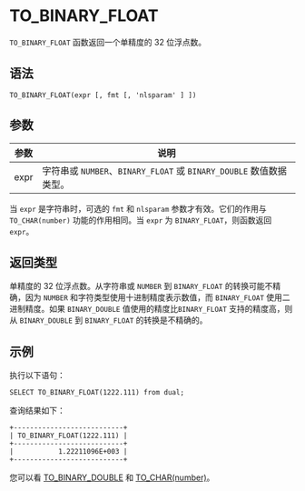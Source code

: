 TO_BINARY_FLOAT 
====================================



`TO_BINARY_FLOAT` 函数返回一个单精度的 32 位浮点数。

语法 
--------------

    TO_BINARY_FLOAT(expr [, fmt [, 'nlsparam' ] ])



参数 
--------------



|  参数  |                           说明                           |
|------|--------------------------------------------------------|
| expr | 字符串或 `NUMBER`、`BINARY_FLOAT` 或 `BINARY_DOUBLE` 数值数据类型。 |



当 `expr` 是字符串时，可选的 `fmt` 和 `nlsparam` 参数才有效。它们的作用与 `TO_CHAR(number)` 功能的作用相同。当 `expr` 为 `BINARY_FLOAT`，则函数返回 `expr`。

返回类型 
----------------

单精度的 32 位浮点数。从字符串或 `NUMBER` 到 `BINARY_FLOAT` 的转换可能不精确，因为 `NUMBER` 和字符类型使用十进制精度表示数值，而 `BINARY_FLOAT` 使用二进制精度。如果 `BINARY_DOUBLE` 值使用的精度比`BINARY_FLOAT` 支持的精度高，则从 `BINARY_DOUBLE` 到 `BINARY_FLOAT` 的转换是不精确的。

示例 
--------------

执行以下语句：

    SELECT TO_BINARY_FLOAT(1222.111) from dual;



查询结果如下：

    +---------------------------+
    | TO_BINARY_FLOAT(1222.111) |
    +---------------------------+
    |           1.22211096E+003 |
    +---------------------------+



您可以看 [TO_BINARY_DOUBLE](pc6zsr) 和 [TO_CHAR(number)](kh9rud)。
